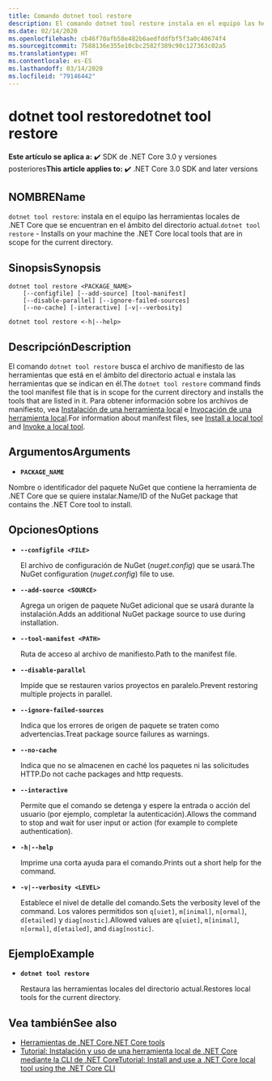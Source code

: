 ```yaml
---
title: Comando dotnet tool restore
description: El comando dotnet tool restore instala en el equipo las herramientas locales de .NET Core que se encuentran en el ámbito del directorio actual.
ms.date: 02/14/2020
ms.openlocfilehash: cb46f70afb58e482b6aedfddfbf5f3a0c40674f4
ms.sourcegitcommit: 7588136e355e10cbc2582f389c90c127363c02a5
ms.translationtype: HT
ms.contentlocale: es-ES
ms.lasthandoff: 03/14/2020
ms.locfileid: "79146442"
---
```

# <a name="dotnet-tool-restore"></a><span data-ttu-id="ef6c8-103">dotnet tool restore</span><span class="sxs-lookup"><span data-stu-id="ef6c8-103">dotnet tool restore</span></span>

<span data-ttu-id="ef6c8-104">**Este artículo se aplica a:** ✔️ SDK de .NET Core 3.0 y versiones posteriores</span><span class="sxs-lookup"><span data-stu-id="ef6c8-104">**This article applies to:** ✔️ .NET Core 3.0 SDK and later versions</span></span>

## <a name="name"></a><span data-ttu-id="ef6c8-105">NOMBRE</span><span class="sxs-lookup"><span data-stu-id="ef6c8-105">Name</span></span>

<span data-ttu-id="ef6c8-106">`dotnet tool restore`: instala en el equipo las herramientas locales de .NET Core que se encuentran en el ámbito del directorio actual.</span><span class="sxs-lookup"><span data-stu-id="ef6c8-106">`dotnet tool restore` - Installs on your machine the .NET Core local tools that are in scope for the current directory.</span></span>

## <a name="synopsis"></a><span data-ttu-id="ef6c8-107">Sinopsis</span><span class="sxs-lookup"><span data-stu-id="ef6c8-107">Synopsis</span></span>

```dotnetcli
dotnet tool restore <PACKAGE_NAME>
    [--configfile] [--add-source] [tool-manifest]
    [--disable-parallel] [--ignore-failed-sources]
    [--no-cache] [-interactive] [-v|--verbosity]

dotnet tool restore <-h|--help>
```

## <a name="description"></a><span data-ttu-id="ef6c8-108">Descripción</span><span class="sxs-lookup"><span data-stu-id="ef6c8-108">Description</span></span>

<span data-ttu-id="ef6c8-109">El comando `dotnet tool restore` busca el archivo de manifiesto de las herramientas que está en el ámbito del directorio actual e instala las herramientas que se indican en él.</span><span class="sxs-lookup"><span data-stu-id="ef6c8-109">The `dotnet tool restore` command finds the tool manifest file that is in scope for the current directory and installs the tools that are listed in it.</span></span> <span data-ttu-id="ef6c8-110">Para obtener información sobre los archivos de manifiesto, vea [Instalación de una herramienta local](global-tools.md#install-a-local-tool) e [Invocación de una herramienta local](global-tools.md#invoke-a-local-tool).</span><span class="sxs-lookup"><span data-stu-id="ef6c8-110">For information about manifest files, see [Install a local tool](global-tools.md#install-a-local-tool) and [Invoke a local tool](global-tools.md#invoke-a-local-tool).</span></span>

## <a name="arguments"></a><span data-ttu-id="ef6c8-111">Argumentos</span><span class="sxs-lookup"><span data-stu-id="ef6c8-111">Arguments</span></span>

- **`PACKAGE_NAME`**

<span data-ttu-id="ef6c8-112">Nombre o identificador del paquete NuGet que contiene la herramienta de .NET Core que se quiere instalar.</span><span class="sxs-lookup"><span data-stu-id="ef6c8-112">Name/ID of the NuGet package that contains the .NET Core tool to install.</span></span>

## <a name="options"></a><span data-ttu-id="ef6c8-113">Opciones</span><span class="sxs-lookup"><span data-stu-id="ef6c8-113">Options</span></span>

- **`--configfile <FILE>`**

  <span data-ttu-id="ef6c8-114">El archivo de configuración de NuGet (*nuget.config*) que se usará.</span><span class="sxs-lookup"><span data-stu-id="ef6c8-114">The NuGet configuration (*nuget.config*) file to use.</span></span>

- **`--add-source <SOURCE>`**

  <span data-ttu-id="ef6c8-115">Agrega un origen de paquete NuGet adicional que se usará durante la instalación.</span><span class="sxs-lookup"><span data-stu-id="ef6c8-115">Adds an additional NuGet package source to use during installation.</span></span>

- **`--tool-manifest <PATH>`**

  <span data-ttu-id="ef6c8-116">Ruta de acceso al archivo de manifiesto.</span><span class="sxs-lookup"><span data-stu-id="ef6c8-116">Path to the manifest file.</span></span>

- **`--disable-parallel`**

  <span data-ttu-id="ef6c8-117">Impide que se restauren varios proyectos en paralelo.</span><span class="sxs-lookup"><span data-stu-id="ef6c8-117">Prevent restoring multiple projects in parallel.</span></span>

- **`--ignore-failed-sources`**

  <span data-ttu-id="ef6c8-118">Indica que los errores de origen de paquete se traten como advertencias.</span><span class="sxs-lookup"><span data-stu-id="ef6c8-118">Treat package source failures as warnings.</span></span>

- **`--no-cache`**

  <span data-ttu-id="ef6c8-119">Indica que no se almacenen en caché los paquetes ni las solicitudes HTTP.</span><span class="sxs-lookup"><span data-stu-id="ef6c8-119">Do not cache packages and http requests.</span></span>

- **`--interactive`**

  <span data-ttu-id="ef6c8-120">Permite que el comando se detenga y espere la entrada o acción del usuario (por ejemplo, completar la autenticación).</span><span class="sxs-lookup"><span data-stu-id="ef6c8-120">Allows the command to stop and wait for user input or action (for example to complete authentication).</span></span>

- **`-h|--help`**

  <span data-ttu-id="ef6c8-121">Imprime una corta ayuda para el comando.</span><span class="sxs-lookup"><span data-stu-id="ef6c8-121">Prints out a short help for the command.</span></span>

- **`-v|--verbosity <LEVEL>`**

  <span data-ttu-id="ef6c8-122">Establece el nivel de detalle del comando.</span><span class="sxs-lookup"><span data-stu-id="ef6c8-122">Sets the verbosity level of the command.</span></span> <span data-ttu-id="ef6c8-123">Los valores permitidos son `q[uiet]`, `m[inimal]`, `n[ormal]`, `d[etailed]` y `diag[nostic]`.</span><span class="sxs-lookup"><span data-stu-id="ef6c8-123">Allowed values are `q[uiet]`, `m[inimal]`, `n[ormal]`, `d[etailed]`, and `diag[nostic]`.</span></span>

## <a name="example"></a><span data-ttu-id="ef6c8-124">Ejemplo</span><span class="sxs-lookup"><span data-stu-id="ef6c8-124">Example</span></span>

- **`dotnet tool restore`**

  <span data-ttu-id="ef6c8-125">Restaura las herramientas locales del directorio actual.</span><span class="sxs-lookup"><span data-stu-id="ef6c8-125">Restores local tools for the current directory.</span></span>

## <a name="see-also"></a><span data-ttu-id="ef6c8-126">Vea también</span><span class="sxs-lookup"><span data-stu-id="ef6c8-126">See also</span></span>

- [<span data-ttu-id="ef6c8-127">Herramientas de .NET Core</span><span class="sxs-lookup"><span data-stu-id="ef6c8-127">.NET Core tools</span></span>](global-tools.md)
- [<span data-ttu-id="ef6c8-128">Tutorial: Instalación y uso de una herramienta local de .NET Core mediante la CLI de .NET Core</span><span class="sxs-lookup"><span data-stu-id="ef6c8-128">Tutorial: Install and use a .NET Core local tool using the .NET Core CLI</span></span>](local-tools-how-to-use.md)
